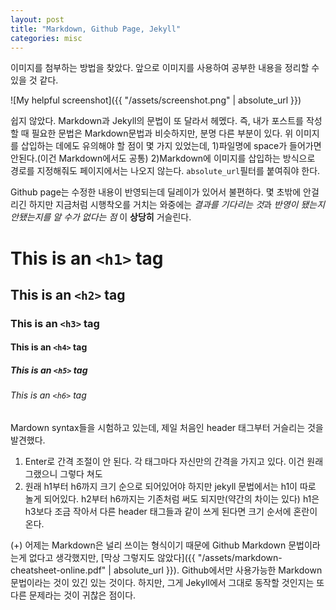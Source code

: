 ```yaml
---
layout: post
title: "Markdown, Github Page, Jekyll"
categories: misc
---
```


이미지를 첨부하는 방법을 찾았다. 앞으로 이미지를 사용하여 공부한 내용을 정리할 수 있을 것 같다.



![My helpful screenshot]({{ "/assets/screenshot.png" | absolute_url }})



쉽지 않았다. Markdown과 Jekyll의 문법이 또 달라서 헤멨다. 즉, 내가 포스트를 작성할 때 필요한 문법은 Markdown문법과 비슷하지만, 분명 다른 부분이 있다. 위 이미지를 삽입하는 데에도 유의해야 할 점이 몇 가지 있었는데, 1)파일명에 space가 들어가면 안된다.(이건 Markdown에서도 공통) 2)Markdown에 이미지를 삽입하는 방식으로 경로를 지정해줘도 페이지에서는 나오지 않는다. `absolute_url`필터를 붙여줘야 한다.

Github page는 수정한 내용이 반영되는데 딜레이가 있어서 불편하다. 몇 초밖에 안걸리긴 하지만 지금처럼 시행착오를 거치는 와중에는 *결과를 기다리는 것*과 _반영이 됐는지 안됐는지를 알 수가 없다는 점_ 이 **상당**__히__ 거슬린다.

# This is an `<h1>` tag
## This is an `<h2>` tag

### This is an `<h3>` tag


#### This is an `<h4>` tag



##### This is an `<h5>` tag
###### This is an `<h6>` tag

Mardown syntax들을 시험하고 있는데, 제일 처음인 header 태그부터 거슬리는 것을 발견했다. 
1. Enter로 간격 조절이 안 된다. 각 태그마다 자신만의 간격을 가지고 있다. 이건 원래 그랬으니 그렇다 쳐도
2. 원래 h1부터 h6까지 크기 순으로 되어있어야 하지만 jekyll 문법에서는 h1이 따로 놀게 되어있다. h2부터 h6까지는 기존처럼 써도 되지만(약간의 차이는 있다) h1은 h3보다 조금 작아서 다른 header 태그들과 같이 쓰게 된다면 크기 순서에 혼란이 온다.

(+) 어제는 Markdown은 널리 쓰이는 형식이기 때문에 Github Markdown 문법이라는게 없다고 생각했지만, [막상 그렇지도 않았다]({{ "/assets/markdown-cheatsheet-online.pdf" | absolute_url }}). Github에서만 사용가능한 Markdown 문법이라는 것이 있긴 있는 것이다. 하지만, 그게 Jekyll에서 그대로 동작할 것인지는 또 다른 문제라는 것이 귀찮은 점이다.
